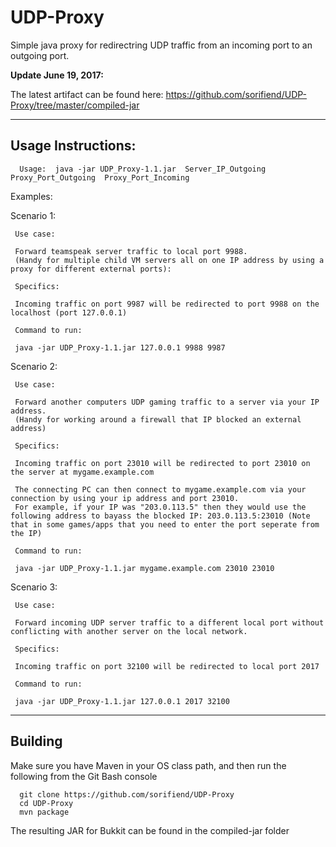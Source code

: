 # UDP-Proxy
Simple java proxy for redirectring UDP traffic from an incoming port to an outgoing port.


**Update June 19, 2017:**

The latest artifact can be found here: https://github.com/sorifiend/UDP-Proxy/tree/master/compiled-jar

---
Usage Instructions:
---

```
  Usage:  java -jar UDP_Proxy-1.1.jar  Server_IP_Outgoing  Proxy_Port_Outgoing  Proxy_Port_Incoming
```

  Examples:
  
  Scenario 1:
  
     Use case:
  
     Forward teamspeak server traffic to local port 9988.
     (Handy for multiple child VM servers all on one IP address by using a proxy for different external ports):
  
     Specifics:
     
     Incoming traffic on port 9987 will be redirected to port 9988 on the localhost (port 127.0.0.1)

     Command to run:

     java -jar UDP_Proxy-1.1.jar 127.0.0.1 9988 9987

     
  Scenario 2:
  
     Use case:
  
     Forward another computers UDP gaming traffic to a server via your IP address.
     (Handy for working around a firewall that IP blocked an external address)
     
     Specifics:
     
     Incoming traffic on port 23010 will be redirected to port 23010 on the server at mygame.example.com
     
     The connecting PC can then connect to mygame.example.com via your connection by using your ip address and port 23010.
     For example, if your IP was "203.0.113.5" then they would use the following address to bayass the blocked IP: 203.0.113.5:23010 (Note that in some games/apps that you need to enter the port seperate from the IP)

     Command to run:

     java -jar UDP_Proxy-1.1.jar mygame.example.com 23010 23010

     
  Scenario 3:
  
     Use case:
  
     Forward incoming UDP server traffic to a different local port without conflicting with another server on the local network.
    
     Specifics:
     
     Incoming traffic on port 32100 will be redirected to local port 2017
     
     Command to run:
     
     java -jar UDP_Proxy-1.1.jar 127.0.0.1 2017 32100

---
Building
---
Make sure you have Maven in your OS class path, and then run the following from the Git Bash console

```
  git clone https://github.com/sorifiend/UDP-Proxy
  cd UDP-Proxy
  mvn package
```

The resulting JAR for Bukkit can be found in the compiled-jar folder

